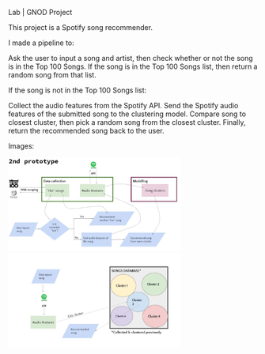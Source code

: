 Lab | GNOD Project


This project is a Spotify song recommender. 

I made a pipeline to:

Ask the user to input a song and artist, then check whether or not the song is in the Top 100 Songs.
If the song is in the Top 100 Songs list, then return a random song from that list.                         
                         
                         
If the song is not in the Top 100 Songs list:

Collect the audio features from the Spotify API. Send the Spotify audio features of the submitted song to the clustering model.
Compare song to closest cluster, then pick a random song from the closest cluster. Finally, return the recommended song back to the user.


Images:


<img src="images/prototype2.0.png" width="350" title="prototype 2">
<img src="images/prototype2.1.png" width="350" title="prototype 2.1">

